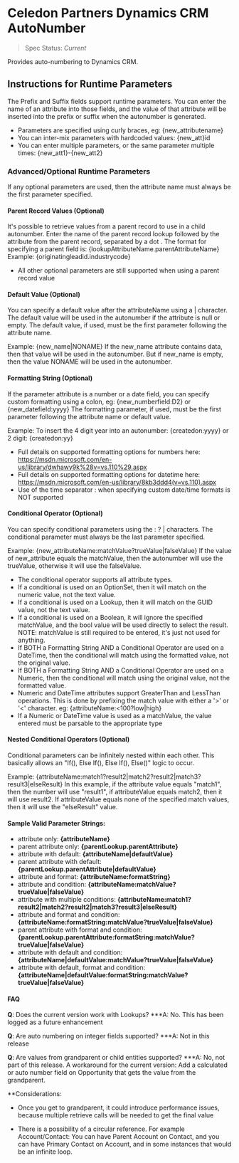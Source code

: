 # Celedon Partners Dynamics CRM AutoNumber
> Spec Status: *Current*<br />

Provides auto-numbering to Dynamics CRM.

## Instructions for Runtime Parameters
The Prefix and Suffix fields support runtime parameters.  You can enter the name of an attribute into those fields, and the value of that attribute will be inserted into the prefix or suffix when the autonumber is generated.

* Parameters are specified using curly braces, eg: {new_attributename}
* You can inter-mix parameters with hardcoded values: {new_att}id
* You can enter multiple parameters, or the same parameter multiple times: {new_att1}-{new_att2}

### Advanced/Optional Runtime Parameters
If any optional parameters are used, then the attribute name must always be the first parameter specified.

#### Parent Record Values (Optional)
It's possible to retrieve values from a parent record to use in a child autonumber.
Enter the name of the parent record lookup followed by the attribute from the parent record, separated by a dot .
The format for specifying a parent field is: {lookupAttributeName.parentAttributeName}
Example: {originatingleadid.industrycode}

* All other optional parameters are still supported when using a parent record value

#### Default Value (Optional)
You can specify a default value after the attributeName using a | character.  The default value will be used in the autonumber if the attribute is null or empty.
The default value, if used, must be the first parameter following the attribute name.

Example: {new_name|NONAME}
If the new_name attribute contains data, then that value will be used in the autonumber.  But if new_name is empty, then the value NONAME will be used in the autonumber.

#### Formatting String (Optional)
If the parameter attribute is a number or a date field, you can specify custom formatting using a colon, eg: {new_numberfield:D2} or {new_datefield:yyyy}
The formatting parameter, if used, must be the first parameter following the attribute name or default value.

Example: To insert the 4 digit year into an autonumber: {createdon:yyyy} or 2 digit: {createdon:yy}

* Full details on supported formatting options for numbers here: https://msdn.microsoft.com/en-us/library/dwhawy9k%28v=vs.110%29.aspx
* Full details on supported formatting options for datetime here: https://msdn.microsoft.com/en-us/library/8kb3ddd4(v=vs.110).aspx
* Use of the time separator : when specifying custom date/time formats is NOT supported

#### Conditional Operator (Optional)
You can specify conditional parameters using the : ? | characters.
The conditional parameter must always be the last parameter specified.

Example: {new_attributeName:matchValue?trueValue|falseValue}
If the value of new_attribute equals the matchValue, then the autonumber will use the trueValue, otherwise it will use the falseValue.

* The conditional operator supports all attribute types.
* If a conditional is used on an OptionSet, then it will match on the numeric value, not the text value.
* If a conditional is used on a Lookup, then it will match on the GUID value, not the text value.
* If a conditional is used on a Boolean, it will ignore the specified matchValue, and the bool value will be used directly to select the result.  NOTE: matchValue is still required to be entered, it's just not used for anything.
* If BOTH a Formatting String AND a Conditional Operator are used on a DateTime, then the conditional will match using the formatted value, not the original value.
* If BOTH a Formatting String AND a Conditional Operator are used on a Numeric, then the conditional will match using the original value, not the formatted value.
* Numeric and DateTime attributes support GreaterThan and LessThan operations.  This is done by prefixing the match value with either a '>' or '<' character. eg: {attributeName:<100?low|high}
* If a Numeric or DateTime value is used as a matchValue, the value entered must be parsable to the appropriate type

#### Nested Conditional Operators (Optional)
Conditional parameters can be infinitely nested within each other.  This basically allows an "If(), Else If(), Else If(), Else()" logic to occur.

Example: {attributeName:match1?result2|match2?result2|match3?result3|elseResult}
In this example, if the attribute value equals "match1", then the number will use "result1", if attributeValue equals match2, then it will use result2.  If attributeValue equals none of the specified match values, then it will use the "elseResult" value.

#### Sample Valid Parameter Strings:

* attribute only: **{attributeName}**
* parent attribute only: **{parentLookup.parentAttribute}**
* attribute with default: **{attributeName|defaultValue}**
* parent attribute with default: **{parentLookup.parentAttribute|defaultValue}**
* attribute and format: **{attributeName:formatString}**
* attribute and condition: **{attributeName:matchValue?trueValue|falseValue}**
* attribute with multiple conditions: **{attributeName:match1?result2|match2?result2|match3?result3|elseResult}**
* attribute and format and condition: **{attributeName:formatString:matchValue?trueValue|falseValue}**
* parent attribute with format and condition: **{parentLookup.parentAttribute:formatString:matchValue?trueValue|falseValue}**
* attribute with default and condition: **{attributeName|defaultValue:matchValue?trueValue|falseValue}**
* attribute with default, format and condition: **{attributeName|defaultValue:formatString:matchValue?trueValue|falseValue}**

#### FAQ

**Q**: Does the current version work with Lookups?  ***A: No. This has been logged as a future enhancement

**Q**: Are auto numbering on integer fields supported? ***A: Not in this release

**Q**: Are values from grandparent or child entities supported? ***A: No, not part of this release. A workaround for the current version: Add a calculated or auto number field on Opportunity that gets the value from the grandparent.

**Considerations:
* Once you get to grandparent, it could introduce performance issues, because multiple retrieve calls will be needed to get the final value

* There is a possibility of a circular reference. For example Account/Contact: You can have Parent Account on Contact, and you can have Primary Contact on Account, and in some instances that would be an infinite loop.

